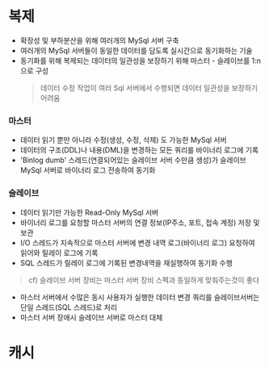 # 복제
* 확장성 및 부하분산을 위해 여러개의 MySql 서버 구축
* 여러개의 MySql 서버들이 동일한 데이터를 담도록 실시간으로 동기화하는 기술
* 동기화를 위해 복제되는 데이터의 일관성을 보장하기 위해 마스터 - 슬레이브를 1:n 으로 구성 
	> 데이터 수정 작업이 여러 Sql 서버에서 수행되면 데이터 일관성을 보장하기 어려움

### 마스터
* 데이터 읽기 뿐만 아니라 수정(생성, 수정, 삭제) 도 가능한 MySql 서버
* 데이터의 구조(DDL)나 내용(DML)을 변경하는 모든 쿼리를 바이너리 로그에 기록
* 'Binlog dumb' 스레드(연결되어있는 슬레이브 서버 수만큼 생성)가 슬레이브 MySql 서버로 바이너리 로그 전송하여 동기화

### 슬레이브
* 데이터 읽기만 가능한 Read-Only MySql 서버
* 바이너리 로그를 요청할 마스터 서버의 연결 정보(IP주소, 포트, 접속 계정) 저장 및 보관
* I/O 스레드가 지속적으로 마스터 서버에 변경 내역 로그(바이너리 로그) 요청하여 읽어와 릴레이 로그에 기록
* SQL 스레드가 릴레이 로그에 기록된 변경내역을 재실행하여 동기화 수행

> cf) 슬레이브 서버 장비는 마스터 서버 장비 스펙과 동일하게 맞춰주는것이 좋다
* 마스터 서버에서 수많은 동시 사용자가 실행한 데이터 변경 쿼리를 슬레이브서버는 단일 스레드(SQL 스레드)로 처리
* 마스터 서버 장애시 슬레이브 서버로 마스터 대체

# 캐시